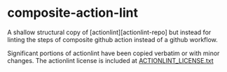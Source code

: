 composite-action-lint
=====================


A shallow structural copy of [actionlint][actionlint-repo] but instead for
linting the steps of composite github action instead of a github workflow.


Significant portions of actionlint have been copied verbatim or with minor
changes. The actionlint license is included at
[ACTIONLINT_LICENSE.txt](./ACTIONLINT_LICENSE.txt)

[actionlint]: https://github.com/rhysd/actionlint

